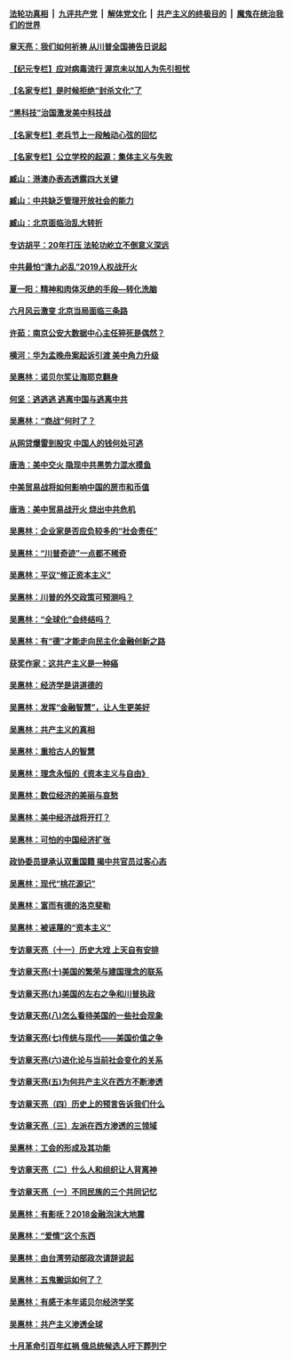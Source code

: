 ####  [法轮功真相](../../../../basic/blob/master/README.md?t=06260202) &nbsp;|&nbsp; [九评共产党](../../../../9ping.md/blob/master/README.md?t=06260202) &nbsp;|&nbsp; [解体党文化](../../../../jtdwh.md/blob/master/README.md?t=06260202)  &nbsp;|&nbsp; [共产主义的终极目的](../../../../gczydzjmd.md/blob/master/README.md?t=06260202) &nbsp;|&nbsp; [魔鬼在统治我们的世界](../../../../mgztzwmdsj.md/blob/master/README.md?t=06260202) 

#### [章天亮：我们如何祈祷 从川普全国祷告日说起](../pages/nsc423/n11944627.md?t=06260202) 

#### [【纪元专栏】应对病毒流行 渥京未以加人为先引担忧](../pages/nsc423/n11875714.md?t=06260202) 

#### [【名家专栏】是时候拒绝“封杀文化”了](../pages/nsc423/n11814093.md?t=06260202) 

#### [“黑科技”治国激发美中科技战](../pages/nsc423/n11638056.md?t=06260202) 

#### [【名家专栏】老兵节上一段触动心弦的回忆](../pages/nsc423/n11646016.md?t=06260202) 

#### [【名家专栏】公立学校的起源：集体主义与失败](../pages/nsc423/n11601833.md?t=06260202) 

#### [臧山：港澳办表态透露四大关键](../pages/nsc423/n11421628.md?t=06260202) 

#### [臧山：中共缺乏管理开放社会的能力](../pages/nsc423/n11407457.md?t=06260202) 

#### [臧山：北京面临治乱大转折](../pages/nsc423/n11406895.md?t=06260202) 

#### [专访胡平：20年打压 法轮功屹立不倒意义深远](../pages/nsc423/n11398800.md?t=06260202) 

#### [中共最怕“逢九必乱”2019人权战开火](../pages/nsc423/n11385248.md?t=06260202) 

#### [夏一阳：精神和肉体灭绝的手段—转化洗脑](../pages/nsc423/n11368250.md?t=06260202) 

#### [六月风云激变 北京当局面临三条路](../pages/nsc423/n11313668.md?t=06260202) 

#### [许茹：南京公安大数据中心主任猝死是偶然？](../pages/nsc423/n11064744.md?t=06260202) 

#### [横河：华为孟晚舟案起诉引渡 美中角力升级](../pages/nsc423/n11027230.md?t=06260202) 

#### [吴惠林：诺贝尔奖让海耶克翻身](../pages/nsc423/n10890049.md?t=06260202) 

#### [何坚：逃逃逃 逃离中国与逃离中共](../pages/nsc423/n10592891.md?t=06260202) 

#### [吴惠林：“商战”何时了？](../pages/nsc423/n10573558.md?t=06260202) 

#### [从网贷爆雷到股灾 中国人的钱何处可逃](../pages/nsc423/n10572800.md?t=06260202) 

#### [唐浩：美中交火 隐现中共黑势力混水摸鱼](../pages/nsc423/n10544040.md?t=06260202) 

#### [中美贸易战将如何影响中国的房市和币值](../pages/nsc423/n10543697.md?t=06260202) 

#### [唐浩：美中贸易战开火 烧出中共危机](../pages/nsc423/n10540126.md?t=06260202) 

#### [吴惠林：企业家是否应负较多的“社会责任”](../pages/nsc423/n10535022.md?t=06260202) 

#### [吴惠林：“川普奇迹”一点都不稀奇](../pages/nsc423/n10512808.md?t=06260202) 

#### [吴惠林：平议“修正资本主义”](../pages/nsc423/n10495724.md?t=06260202) 

#### [吴惠林：川普的外交政策可预测吗？](../pages/nsc423/n10462387.md?t=06260202) 

#### [吴惠林：“全球化”会终结吗？](../pages/nsc423/n10452838.md?t=06260202) 

#### [吴惠林：有“德”才能走向民主化金融创新之路](../pages/nsc423/n10432292.md?t=06260202) 

#### [获奖作家：这共产主义是一种癌](../pages/nsc423/n10431541.md?t=06260202) 

#### [吴惠林：经济学是讲道德的](../pages/nsc423/n10398014.md?t=06260202) 

#### [吴惠林：发挥“金融智慧”，让人生更美好](../pages/nsc423/n10375019.md?t=06260202) 

#### [吴惠林：共产主义的真相](../pages/nsc423/n10351394.md?t=06260202) 

#### [吴惠林：重拾古人的智慧](../pages/nsc423/n10337691.md?t=06260202) 

#### [吴惠林：理念永恒的《资本主义与自由》](../pages/nsc423/n10316274.md?t=06260202) 

#### [吴惠林：数位经济的美丽与哀愁](../pages/nsc423/n10292946.md?t=06260202) 

#### [吴惠林：美中经济战将开打？](../pages/nsc423/n10258825.md?t=06260202) 

#### [吴惠林：可怕的中国经济扩张](../pages/nsc423/n10219147.md?t=06260202) 

#### [政协委员提承认双重国籍 揭中共官员过客心态](../pages/nsc423/n10208809.md?t=06260202) 

#### [吴惠林：现代“桃花源记”](../pages/nsc423/n10185234.md?t=06260202) 

#### [吴惠林：富而有德的洛克斐勒](../pages/nsc423/n10142264.md?t=06260202) 

#### [吴惠林：被诬蔑的“资本主义”](../pages/nsc423/n10124816.md?t=06260202) 

#### [专访章天亮（十一）历史大戏 上天自有安排](../pages/nsc423/n10094905.md?t=06260202) 

#### [专访章天亮(十)美国的繁荣与建国理念的联系](../pages/nsc423/n10094899.md?t=06260202) 

#### [专访章天亮(九)美国的左右之争和川普执政](../pages/nsc423/n10094889.md?t=06260202) 

#### [专访章天亮(八)怎么看待美国的一些社会现象](../pages/nsc423/n10094857.md?t=06260202) 

#### [专访章天亮(七)传统与现代——美国价值之争](../pages/nsc423/n10093140.md?t=06260202) 

#### [专访章天亮(六)进化论与当前社会变化的关系](../pages/nsc423/n10092036.md?t=06260202) 

#### [专访章天亮(五)为何共产主义在西方不断渗透](../pages/nsc423/n10083620.md?t=06260202) 

#### [专访章天亮（四）历史上的预言告诉我们什么](../pages/nsc423/n10083606.md?t=06260202) 

#### [专访章天亮（三）左派在西方渗透的三领域](../pages/nsc423/n10081115.md?t=06260202) 

#### [吴惠林：工会的形成及其功能](../pages/nsc423/n10080633.md?t=06260202) 

#### [专访章天亮（二）什么人和组织让人背离神](../pages/nsc423/n10076637.md?t=06260202) 

#### [专访章天亮（一）不同民族的三个共同记忆](../pages/nsc423/n10074188.md?t=06260202) 

#### [吴惠林：有影呒？2018金融泡沫大地震](../pages/nsc423/n10040534.md?t=06260202) 

#### [吴惠林：“爱情”这个东西](../pages/nsc423/n10019423.md?t=06260202) 

#### [吴惠林：由台湾劳动部政次请辞说起](../pages/nsc423/n9979679.md?t=06260202) 

#### [吴惠林：五鬼搬运如何了？](../pages/nsc423/n9925338.md?t=06260202) 

#### [吴惠林：有感于本年诺贝尔经济学奖](../pages/nsc423/n9871883.md?t=06260202) 

#### [吴惠林：共产主义渗透全球](../pages/nsc423/n9812748.md?t=06260202) 

#### [十月革命引百年红祸 俄总统候选人吁下葬列宁](../pages/nsc423/n9810182.md?t=06260202) 

